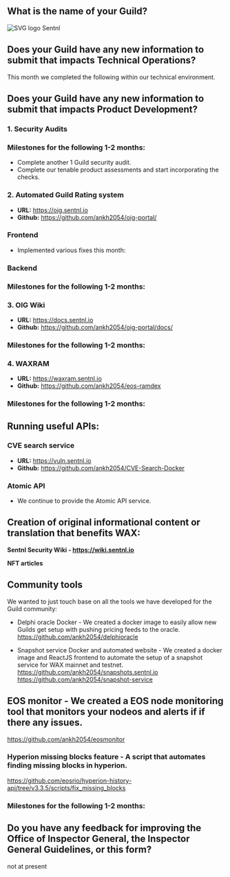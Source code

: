 ## What is the name of your Guild?

![SVG logo](https://www.sentnl.io/sentnl.svg)
Sentnl

## Does your Guild have any new information to submit that impacts Technical Operations?

This month we completed the following within our technical environment. 



## Does your Guild have any new information to submit that impacts Product Development?


### 1. Security Audits




### Milestones for the following 1-2 months:

- Complete another 1 Guild security audit. 
- Complete our tenable product assessments and start incorporating the checks.



### 2. Automated Guild Rating system

- **URL:** https://oig.sentnl.io 
- **Github:** https://github.com/ankh2054/oig-portal/


### Frontend

* Implemented various fixes this month:



### Backend


### Milestones for the following 1-2 months:





### 3.  OIG Wiki

- **URL:** https://docs.sentnl.io 
- **Github:** https://github.com/ankh2054/oig-portal/docs/




### Milestones for the following 1-2 months:




### 4. WAXRAM 

- **URL:** https://waxram.sentnl.io 
- **Github:** https://github.com/ankh2054/eos-ramdex



### Milestones for the following 1-2 months:




## Running useful APIs:


### CVE search service

- **URL:**  https://vuln.sentnl.io
- **Github:** https://github.com/ankh2054/CVE-Search-Docker


### Atomic API

- We continue to provide the Atomic API service.

## Creation of original informational content or translation that benefits WAX:

**Sentnl Security Wiki  - https://wiki.sentnl.io**


**NFT articles**




## Community tools 

We wanted to just touch base on all the tools we have developed for the Guild community:

* Delphi oracle Docker - We created a docker image to easily allow new Guilds get setup with pushing pricing feeds to the oracle.  https://github.com/ankh2054/delphioracle

* Snapshot service Docker and automated website - We created a docker image and ReactJS frontend to automate the setup of a snapshot service for WAX mainnet and testnet.
https://github.com/ankh2054/snapshots.sentnl.io
https://github.com/ankh2054/snapshot-service

## EOS monitor - We created a EOS node monitoring tool that monitors your nodeos and alerts if if there any issues.

https://github.com/ankh2054/eosmonitor



### Hyperion missing blocks feature - A script that automates finding missing blocks in hyperion.

https://github.com/eosrio/hyperion-history-api/tree/v3.3.5/scripts/fix_missing_blocks 


### Milestones for the following 1-2 months:



## Do you have any feedback for improving the Office of Inspector General, the Inspector General Guidelines, or this form?
not at present


